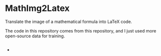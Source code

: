 # MathImg2Latex
Translate the image of a mathematical formula into LaTeX code.

The code in this repository comes from this repository, and I just used more open-source data for training.

- ## 